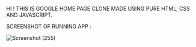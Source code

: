 HI ! THIS IS GOOGLE HOME PAGE CLONE MADE USING PURE HTML, CSS AND JAVASCRIPT.

SCREENSHOT OF RUNNING APP :

![Screenshot (255)](https://github.com/SahilAgrwl/Liveasy-Logistics/assets/110213349/6f31fedd-a283-4a5a-af6e-2a608f089467)
